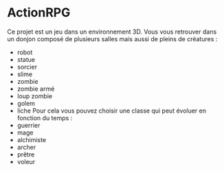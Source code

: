 # ActionRPG

Ce projet est un jeu dans un environnement 3D.
Vous vous retrouver dans un donjon composé de plusieurs salles mais aussi de pleins de créatures :
 - robot
 - statue
 - sorcier
 - slime
 - zombie
 - zombie armé
 - loup zombie
 - golem
 - liche
Pour cela vous pouvez choisir une classe qui peut évoluer en fonction du temps :
 - guerrier
 - mage
 - alchimiste
 - archer
 - prêtre
 - voleur
